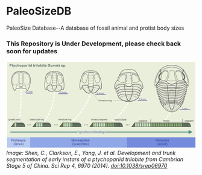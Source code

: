 # PaleoSizeDB
PaleoSize Database--A database of fossil animal and protist body sizes

### This Repository is Under Development, please check back soon for updates
![Development and trunk segmentation of Gunnia sp. Figure 7 from Shen et al. 2014](img/trilodevelopment.png)
*Image: Shen, C., Clarkson, E., Yang, J. et al. Development and trunk segmentation of early instars of a ptychopariid trilobite from Cambrian Stage 5 of China. Sci Rep 4, 6970 (2014). [doi:10.1038/srep06970](https://doi.org/10.1038/srep06970/)*
